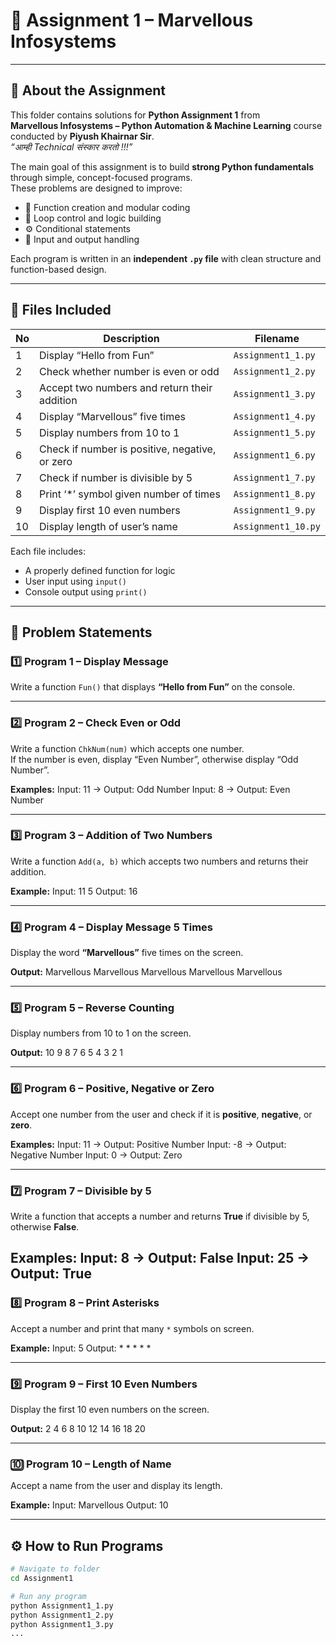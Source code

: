 
# 🧠 Assignment 1 – Marvellous Infosystems

---

## 📘 About the Assignment

This folder contains solutions for **Python Assignment 1** from  
**Marvellous Infosystems – Python Automation & Machine Learning** course conducted by **Piyush Khairnar Sir**.  
_“आम्ही Technical संस्कार करतो !!!”_

The main goal of this assignment is to build **strong Python fundamentals** through simple, concept-focused programs.  
These problems are designed to improve:
- 🧩 Function creation and modular coding  
- 🔁 Loop control and logic building  
- ⚙️ Conditional statements  
- 💬 Input and output handling  

Each program is written in an **independent `.py` file** with clean structure and function-based design.

---

## 📁 Files Included

| No | Description | Filename |
|----|--------------|-----------|
| 1 | Display “Hello from Fun” | `Assignment1_1.py` |
| 2 | Check whether number is even or odd | `Assignment1_2.py` |
| 3 | Accept two numbers and return their addition | `Assignment1_3.py` |
| 4 | Display “Marvellous” five times | `Assignment1_4.py` |
| 5 | Display numbers from 10 to 1 | `Assignment1_5.py` |
| 6 | Check if number is positive, negative, or zero | `Assignment1_6.py` |
| 7 | Check if number is divisible by 5 | `Assignment1_7.py` |
| 8 | Print ‘*’ symbol given number of times | `Assignment1_8.py` |
| 9 | Display first 10 even numbers | `Assignment1_9.py` |
| 10 | Display length of user’s name | `Assignment1_10.py` |

Each file includes:
- A properly defined function for logic  
- User input using `input()`  
- Console output using `print()`  

---

## 🧩 Problem Statements

### 1️⃣ Program 1 – Display Message
Write a function `Fun()` that displays **“Hello from Fun”** on the console.

---

### 2️⃣ Program 2 – Check Even or Odd
Write a function `ChkNum(num)` which accepts one number.  
If the number is even, display “Even Number”, otherwise display “Odd Number”.

**Examples:**
Input: 11 → Output: Odd Number
Input: 8 → Output: Even Number


---

### 3️⃣ Program 3 – Addition of Two Numbers
Write a function `Add(a, b)` which accepts two numbers and returns their addition.

**Example:**
Input: 11 5
Output: 16

---

### 4️⃣ Program 4 – Display Message 5 Times
Display the word **“Marvellous”** five times on the screen.

**Output:**
Marvellous
Marvellous
Marvellous
Marvellous
Marvellous

---

### 5️⃣ Program 5 – Reverse Counting
Display numbers from 10 to 1 on the screen.

**Output:**
10 9 8 7 6 5 4 3 2 1

---

### 6️⃣ Program 6 – Positive, Negative or Zero
Accept one number from the user and check if it is **positive**, **negative**, or **zero**.

**Examples:**
Input: 11 → Output: Positive Number
Input: -8 → Output: Negative Number
Input: 0 → Output: Zero

---

### 7️⃣ Program 7 – Divisible by 5
Write a function that accepts a number and returns **True** if divisible by 5, otherwise **False**.

**Examples:**
Input: 8 → Output: False
Input: 25 → Output: True
---

### 8️⃣ Program 8 – Print Asterisks
Accept a number and print that many `*` symbols on screen.

**Example:**
Input: 5
Output: * * * * *

---

### 9️⃣ Program 9 – First 10 Even Numbers
Display the first 10 even numbers on the screen.

**Output:**
2 4 6 8 10 12 14 16 18 20

---

### 🔟 Program 10 – Length of Name
Accept a name from the user and display its length.

**Example:**
Input: Marvellous
Output: 10

---

## ⚙️ How to Run Programs

```bash
# Navigate to folder
cd Assignment1

# Run any program
python Assignment1_1.py
python Assignment1_2.py
python Assignment1_3.py
...
